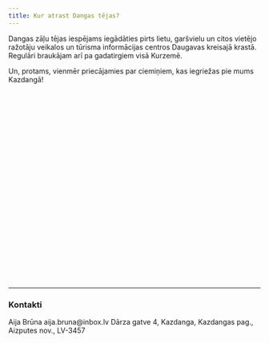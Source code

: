 ```yaml
---
title: Kur atrast Dangas tējas?
---
```

Dangas zāļu tējas iespējams iegādāties pirts lietu, garšvielu un citos vietējo ražotāju veikalos un tūrisma informācijas centros Daugavas kreisajā krastā. Regulāri braukājam arī pa gadatirgiem visā Kurzemē.

Un, protams, vienmēr priecājamies par ciemiņiem, kas iegriežas pie mums Kazdangā!

<link rel="stylesheet" href="https://unpkg.com/leaflet@1.4.0/dist/leaflet.css"
    integrity="sha512-puBpdR0798OZvTTbP4A8Ix/l+A4dHDD0DGqYW6RQ+9jxkRFclaxxQb/SJAWZfWAkuyeQUytO7+7N4QKrDh+drA=="
    crossorigin=""/>
<script src="https://unpkg.com/leaflet@1.4.0/dist/leaflet.js"
    integrity="sha512-QVftwZFqvtRNi0ZyCtsznlKSWOStnDORoefr1enyq5mVL4tmKB3S/EnC3rRJcxCPavG10IcrVGSmPh6Qw5lwrg=="
    crossorigin=""></script>

<div id="mapid" style="height: 380px;"></div>
<script>
    var mymap = L.map('mapid').setView([57.0000000, 22.6000000], 8);
    L.tileLayer('https://api.tiles.mapbox.com/v4/{id}/{z}/{x}/{y}.png?access_token={accessToken}', {
        attribution: 'Map data &copy; <a href="https://www.openstreetmap.org/">OpenStreetMap</a> contributors,<a href="https://creativecommons.org/licenses/by-sa/2.0/">CC-BY-SA</a>, Imagery © <a href="https://www.mapbox.com/">Mapbox</a>',
        maxZoom: 20,
        minZoom: 7,
        id: 'mapbox.streets',
        accessToken: 'pk.eyJ1IjoicnVicnUiLCJhIjoiY2pyMXNlNng4MHJjNjQ5cnVwOG42bjVrdSJ9.6liGxxe_Nday1-Vlyvqqpg'
    }).addTo(mymap);
// Home ikona
    var myIcon = L.icon({
	iconUrl: '/images/home_map.png',
	iconSize: [40, 40],
    iconAnchor: [25, 40],
    popupAnchor: [-6, -35]
    });
// Veikali
    var marker = L.marker([57.03697, 22.77587], {riseOnHover: true
    }).addTo(mymap);
        marker.bindPopup("<b>Dāvanu veikals</b><br>Kandava, Ūdens iela 2-2").openPopup();
    var marker = L.marker([56.92451, 24.10311], {riseOnHover: true
    }).addTo(mymap);
        marker.bindPopup("<b>Garšu bode</b><br>Rīga, Mūkusalas iela 72B").openPopup();
    var marker = L.marker([56.94260, 24.08025], {riseOnHover: true
    }).addTo(mymap);
        marker.bindPopup("<b>Latvijas brīnumzālītes</b><br>Rīga, Smiļģa iela 5").openPopup();
    var marker = L.marker([56.96827, 21.96544], {riseOnHover: true
    }).addTo(mymap);
        marker.bindPopup("<b>Baļļas</b><br>Kuldīga, Liepājas iela 24").openPopup();
    var marker = L.marker([56.72144, 21.60267], {riseOnHover: true
    }).addTo(mymap);
        marker.bindPopup("<b>Mētras māja</b><br>Aizpute, Pasta iela 1A").openPopup();
    var marker = L.marker([56.50771, 21.01234], {riseOnHover: true
    }).addTo(mymap);
        marker.bindPopup("<b>Liepājas reģiona tūrisma informācijas birojs </b><br>Liepāja, Rožu laukums 5/6").openPopup();
    var marker = L.marker([56.65179, 23.72519], {riseOnHover: true
    }).addTo(mymap);
        marker.bindPopup("<b>Kiwi</b><br>Jelgava, Lielā iela 7 no Katoļu ielas puses").openPopup();
    var marker = L.marker([57.39758, 21.56631], {riseOnHover: true
    }).addTo(mymap);
        marker.bindPopup("<b>Amatu māja</b><br>Ventspils, Skolas iela 3").openPopup();
    var marker = L.marker([56.51560, 21.01372], {riseOnHover: true
    }).addTo(mymap);
        marker.bindPopup("<b>Bitīte un medutiņš </b><br>Liepāja, Raiņa iela 9").openPopup();
// Razotne
    var marker = L.marker([56.72957, 21.72763], {
        icon: myIcon,
        riseOnHover: true
        }).addTo(mymap);
        marker.bindPopup("<b>Dangas tēju ražotne</b><br>Dārza gatve 4, Kazdanga").openPopup();
</script>

<hr class ="mt-5 mb-5">
<div class ="post-page text-center"><h3>Kontakti</h3></div>
<p>Aija Brūna
aija.bruna<span style="display:none">foo</span>@inbox.lv
Dārza gatve 4, Kazdanga,
Kazdangas pag., Aizputes nov.,
LV-3457</p>